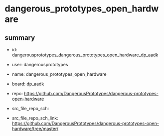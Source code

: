# dangerous_prototypes_open_hardware
 
## summary 
* id: dangerousprototypes_dangerous_prototypes_open_hardware_dp_aadk
* user: dangerousprototypes
* name: dangerous_prototypes_open_hardware
* board: dp_aadk
* repo: https://github.com/DangerousPrototypes/dangerous-prototypes-open-hardware



* src_file_repo_sch: 
* src_file_repo_sch_link: https://github.com/DangerousPrototypes/dangerous-prototypes-open-hardware/tree/master/






